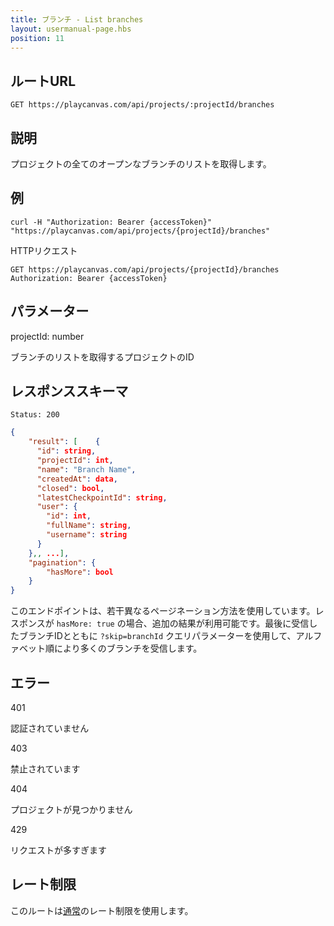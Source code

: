 ```yaml
---
title: ブランチ - List branches
layout: usermanual-page.hbs
position: 11
---
```


## ルートURL

```none
GET https://playcanvas.com/api/projects/:projectId/branches
```

## 説明

プロジェクトの全てのオープンなブランチのリストを取得します。

## 例

```none
curl -H "Authorization: Bearer {accessToken}" "https://playcanvas.com/api/projects/{projectId}/branches"
```

HTTPリクエスト

```text
GET https://playcanvas.com/api/projects/{projectId}/branches
Authorization: Bearer {accessToken}
```

## パラメーター

<div class="params">
<div class="parameter"><span class="param">projectId: number</span><p>ブランチのリストを取得するプロジェクトのID</p></div>
</div>

## レスポンススキーマ

```none
Status: 200
```

```json
{
    "result": [    {
      "id": string,
      "projectId": int,
      "name": "Branch Name",
      "createdAt": data,
      "closed": bool,
      "latestCheckpointId": string,
      "user": {
        "id": int,
        "fullName": string,
        "username": string
      }
    },, ...],
    "pagination": {
        "hasMore": bool
    }
}
```

このエンドポイントは、若干異なるページネーション方法を使用しています。レスポンスが `hasMore: true` の場合、追加の結果が利用可能です。最後に受信したブランチIDとともに `?skip=branchId` クエリパラメーターを使用して、アルファベット順により多くのブランチを受信します。

## エラー

<div class="params">
<div class="parameter"><span class="param">401</span><p>認証されていません</p></div>
<div class="parameter"><span class="param">403</span><p>禁止されています</p></div>
<div class="parameter"><span class="param">404</span><p>プロジェクトが見つかりません</p></div>
<div class="parameter"><span class="param">429</span><p>リクエストが多すぎます</p></div>
</div>

## レート制限

このルートは[通常][1]のレート制限を使用します。

[1]: /user-manual/api#rate-limiting
